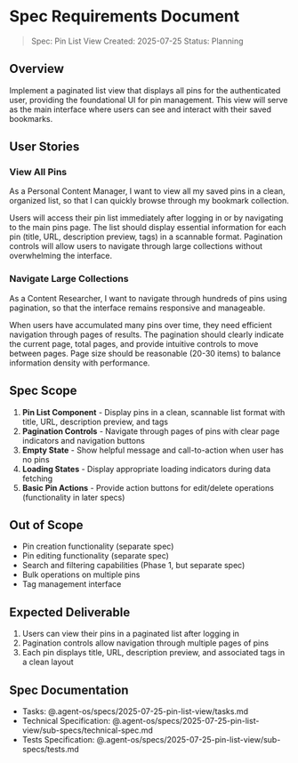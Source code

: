 # Spec Requirements Document

> Spec: Pin List View
> Created: 2025-07-25
> Status: Planning

## Overview

Implement a paginated list view that displays all pins for the authenticated user, providing the foundational UI for pin management. This view will serve as the main interface where users can see and interact with their saved bookmarks.

## User Stories

### View All Pins

As a Personal Content Manager, I want to view all my saved pins in a clean, organized list, so that I can quickly browse through my bookmark collection.

Users will access their pin list immediately after logging in or by navigating to the main pins page. The list should display essential information for each pin (title, URL, description preview, tags) in a scannable format. Pagination controls will allow users to navigate through large collections without overwhelming the interface.

### Navigate Large Collections

As a Content Researcher, I want to navigate through hundreds of pins using pagination, so that the interface remains responsive and manageable.

When users have accumulated many pins over time, they need efficient navigation through pages of results. The pagination should clearly indicate the current page, total pages, and provide intuitive controls to move between pages. Page size should be reasonable (20-30 items) to balance information density with performance.

## Spec Scope

1. **Pin List Component** - Display pins in a clean, scannable list format with title, URL, description preview, and tags
2. **Pagination Controls** - Navigate through pages of pins with clear page indicators and navigation buttons
3. **Empty State** - Show helpful message and call-to-action when user has no pins
4. **Loading States** - Display appropriate loading indicators during data fetching
5. **Basic Pin Actions** - Provide action buttons for edit/delete operations (functionality in later specs)

## Out of Scope

- Pin creation functionality (separate spec)
- Pin editing functionality (separate spec)
- Search and filtering capabilities (Phase 1, but separate spec)
- Bulk operations on multiple pins
- Tag management interface

## Expected Deliverable

1. Users can view their pins in a paginated list after logging in
2. Pagination controls allow navigation through multiple pages of pins
3. Each pin displays title, URL, description preview, and associated tags in a clean layout

## Spec Documentation

- Tasks: @.agent-os/specs/2025-07-25-pin-list-view/tasks.md
- Technical Specification: @.agent-os/specs/2025-07-25-pin-list-view/sub-specs/technical-spec.md
- Tests Specification: @.agent-os/specs/2025-07-25-pin-list-view/sub-specs/tests.md